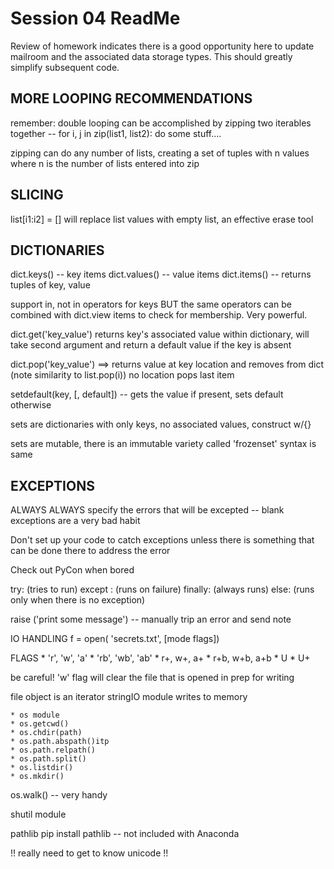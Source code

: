 Session 04 ReadMe
===============================

Review of homework indicates there is a good opportunity here to update mailroom and the associated data storage types.  This should greatly simplify subsequent code.

MORE LOOPING RECOMMENDATIONS
-----------

remember: double looping can be accomplished by zipping two iterables together --
    for i, j in zip(list1, list2):
        do some stuff....

zipping can do any number of lists, creating a set of tuples with n values where n is the number of lists entered into zip

SLICING
-----------
list[i1:i2] = []  will replace list values with empty list, an effective erase tool

DICTIONARIES
-----------
dict.keys() -- key items
dict.values() -- value items
dict.items() -- returns tuples of key, value

support in, not in operators for keys BUT
     the same operators can be combined with dict.view items to check for 
     membership.  Very powerful.

dict.get('key_value') returns key's associated value within dictionary, will take second argument and return a default value if the key is absent

dict.pop('key_value') ==> returns value at key location and removes from dict
    (note similarity to list.pop(i)) no location pops last item

setdefault(key, [, default]) -- gets the value if present, sets default otherwise

sets are dictionaries with only keys, no associated values, construct w/{}

sets are mutable, there is an immutable variety called 'frozenset' syntax is same


EXCEPTIONS
-----------

ALWAYS ALWAYS specify the errors that will be excepted -- blank exceptions
are a very bad habit

Don't set up your code to catch exceptions unless there is something that can be done there to address the error

Check out PyCon when bored

try:
    (tries to run)
except <error>:
    (runs on failure)
finally:
    (always runs)
else:
    (runs only when there is no exception)

raise <error>('print some message') -- manually trip an error and send note


IO HANDLING
f = open( 'secrets.txt', [mode flags])

FLAGS
    * 'r', 'w', 'a'
    * 'rb', 'wb', 'ab'
    * r+, w+, a+
    * r+b, w+b, a+b
    * U
    * U+

be careful! 'w' flag will clear the file that is opened in prep for writing

file object is an iterator
stringIO module writes to memory

    * os module
    * os.getcwd()
    * os.chdir(path)
    * os.path.abspath()itp
    * os.path.relpath()
    * os.path.split()
    * os.listdir()
    * os.mkdir()

os.walk() -- very handy

shutil module

pathlib
pip install pathlib -- not included with Anaconda

!! really need to get to know unicode !! 


